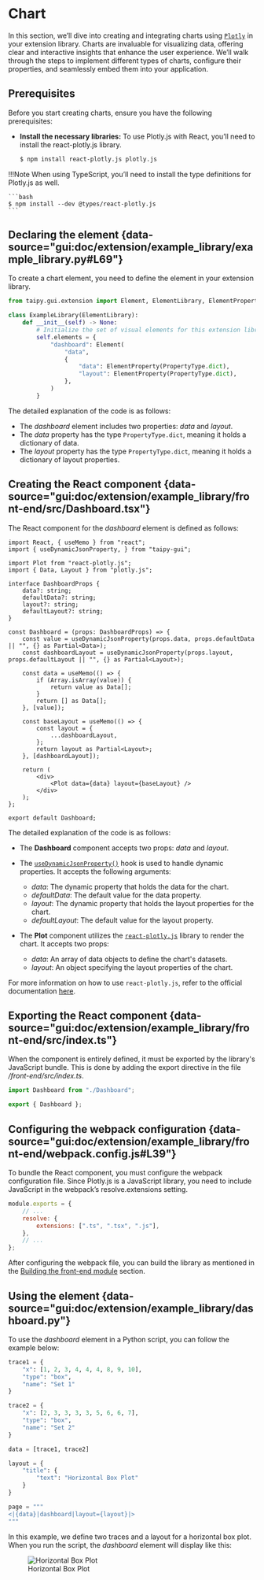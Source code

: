 # Chart

In this section, we’ll dive into creating and integrating charts using [`Plotly`](https://plotly.com/graphing-libraries/) in your extension library.
Charts are invaluable for visualizing data, offering clear and interactive insights that enhance the user experience.
We’ll walk through the steps to implement different types of charts, configure their properties,
and seamlessly embed them into your application.

## Prerequisites

Before you start creating charts, ensure you have the following prerequisites:

- **Install the necessary libraries:** To use Plotly.js with React, you’ll need to install the react-plotly.js library.

  ```bash
  $ npm install react-plotly.js plotly.js
  ```

!!!Note
    When using TypeScript, you’ll need to install the type definitions for Plotly.js as well.

    ```bash
    $ npm install --dev @types/react-plotly.js
    ```

## Declaring the element {data-source="gui:doc/extension/example_library/example_library.py#L69"}

To create a chart element, you need to define the element in your extension library.

```python title="example_library.py"
from taipy.gui.extension import Element, ElementLibrary, ElementProperty, PropertyType

class ExampleLibrary(ElementLibrary):
    def __init__(self) -> None:
        # Initialize the set of visual elements for this extension library
        self.elements = {
            "dashboard": Element(
                "data",
                {
                    "data": ElementProperty(PropertyType.dict),
                    "layout": ElementProperty(PropertyType.dict),
                },
            )
        }
```

The detailed explanation of the code is as follows:

- The *dashboard* element includes two properties: *data* and *layout*.
- The *data* property has the type `PropertyType.dict`, meaning it holds a dictionary of data.
- The *layout* property has the type `PropertyType.dict`, meaning it holds a dictionary of layout properties.

## Creating the React component {data-source="gui:doc/extension/example_library/front-end/src/Dashboard.tsx"}

The React component for the *dashboard* element is defined as follows:

```tsx title="Dashboard.tsx"
import React, { useMemo } from "react";
import { useDynamicJsonProperty, } from "taipy-gui";

import Plot from "react-plotly.js";
import { Data, Layout } from "plotly.js";

interface DashboardProps {
    data?: string;
    defaultData?: string;
    layout?: string;
    defaultLayout?: string;
}

const Dashboard = (props: DashboardProps) => {
    const value = useDynamicJsonProperty(props.data, props.defaultData || "", {} as Partial<Data>);
    const dashboardLayout = useDynamicJsonProperty(props.layout, props.defaultLayout || "", {} as Partial<Layout>);

    const data = useMemo(() => {
        if (Array.isArray(value)) {
            return value as Data[];
        }
        return [] as Data[];
    }, [value]);

    const baseLayout = useMemo(() => {
        const layout = {
            ...dashboardLayout,
        };
        return layout as Partial<Layout>;
    }, [dashboardLayout]);

    return (
        <div>
            <Plot data={data} layout={baseLayout} />
        </div>
    );
};

export default Dashboard;
```

The detailed explanation of the code is as follows:

- The **Dashboard** component accepts two props: *data* and *layout*.
- The [`useDynamicJsonProperty()`](../../../refmans/reference_guiext/functions/useDynamicJsonProperty.md) hook is used to handle dynamic properties. It accepts the following arguments:

    - *data*: The dynamic property that holds the data for the chart.
    - *defaultData*: The default value for the data property.
    - *layout*: The dynamic property that holds the layout properties for the chart.
    - *defaultLayout*: The default value for the layout property.

- The **Plot** component utilizes the [`react-plotly.js`](https://github.com/plotly/react-plotly.js) library to render the chart. It accepts two props:

    - *data*: An array of data objects to define the chart's datasets.
    - *layout*: An object specifying the layout properties of the chart.

For more information on how to use `react-plotly.js`, refer to the official documentation [here](https://github.com/plotly/react-plotly.js).



## Exporting the React component {data-source="gui:doc/extension/example_library/front-end/src/index.ts"}

When the component is entirely defined, it must be exported by the library's JavaScript bundle.
This is done by adding the export directive in the file *<project dir>/<package dir>front-end/src/index.ts*.

```ts title="index.ts"
import Dashboard from "./Dashboard";

export { Dashboard };
```

## Configuring the webpack configuration {data-source="gui:doc/extension/example_library/front-end/webpack.config.js#L39"}

To bundle the React component, you must configure the webpack configuration file.
Since Plotly.js is a JavaScript library, you need to include JavaScript in the webpack’s resolve.extensions setting.

```js title="webpack.config.js"
module.exports = {
    // ...
    resolve: {
        extensions: [".ts", ".tsx", ".js"],
    },
    // ...
};
```

After configuring the webpack file, you can build the library as mentioned in the [Building the front-end module](dynamic_element/index.md) section.

## Using the element {data-source="gui:doc/extension/example_library/dashboard.py"}

To use the *dashboard* element in a Python script, you can follow the example below:

```python title="dashboard.py"
trace1 = {
    "x": [1, 2, 3, 4, 4, 4, 8, 9, 10],
    "type": "box",
    "name": "Set 1"
}

trace2 = {
    "x": [2, 3, 3, 3, 3, 5, 6, 6, 7],
    "type": "box",
    "name": "Set 2"
}

data = [trace1, trace2]

layout = {
    "title": {
        "text": "Horizontal Box Plot"
    }
}

page = """
<|{data}|dashboard|layout={layout}|>
"""
```

In this example, we define two traces and a layout for a horizontal box plot.
When you run the script, the *dashboard* element will display like this:

<figure>
    <img src="../dashboard.png" alt="Horizontal Box Plot">
    <figcaption>Horizontal Box Plot</figcaption>
</figure>



